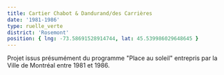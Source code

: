 ```yaml
---
title: Cartier Chabot & Dandurand/des Carrières
date: '1981-1986'
type: ruelle_verte
district: 'Rosemont'
position: { lng: -73.58691528914744, lat: 45.539986029648645 }
---
```


Projet issus présumément du programme "Place au soleil" entrepris par la Ville de Montréal entre 1981 et 1986.
